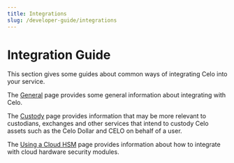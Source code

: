 ```yaml
---
title: Integrations
slug: /developer-guide/integrations
---
```

# Integration Guide

This section gives some guides about common ways of integrating Celo into your service.

The [General](/developer-resources/integrations/general.md) page provides some general information about integrating with Celo.

The [Custody](/developer-resources/integrations/custody.md) page provides information that may be more relevant to custodians, exchanges and other services that intend to custody Celo assets such as the Celo Dollar and CELO on behalf of a user.

The [Using a Cloud HSM](/developer-resources/integrations/cloud-hsm.md) page provides information about how to integrate with cloud hardware security modules.

